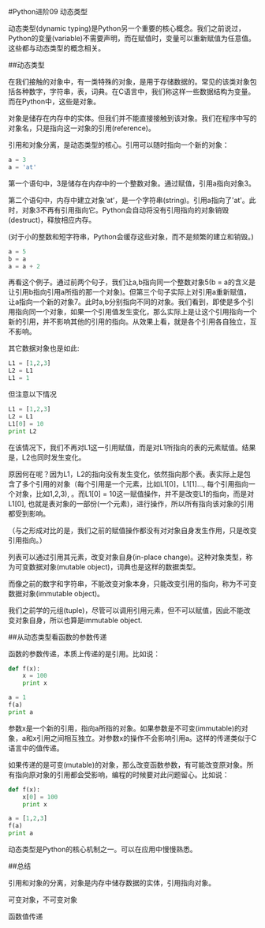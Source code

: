 #Python进阶09 动态类型


 

动态类型(dynamic typing)是Python另一个重要的核心概念。我们之前说过，Python的变量(variable)不需要声明，而在赋值时，变量可以重新赋值为任意值。这些都与动态类型的概念相关。

 

##动态类型

在我们接触的对象中，有一类特殊的对象，是用于存储数据的。常见的该类对象包括各种数字，字符串，表，词典。在C语言中，我们称这样一些数据结构为变量。而在Python中，这些是对象。

对象是储存在内存中的实体。但我们并不能直接接触到该对象。我们在程序中写的对象名，只是指向这一对象的引用(reference)。

 

引用和对象分离，是动态类型的核心。引用可以随时指向一个新的对象：
```python
a = 3
a = 'at'
```
第一个语句中，3是储存在内存中的一个整数对象。通过赋值，引用a指向对象3。

第二个语句中，内存中建立对象‘at’，是一个字符串(string)。引用a指向了'at'。此时，对象3不再有引用指向它。Python会自动将没有引用指向的对象销毁(destruct)，释放相应内存。

(对于小的整数和短字符串，Python会缓存这些对象，而不是频繁的建立和销毁。)

 
```python
a = 5
b = a
a = a + 2
```
再看这个例子。通过前两个句子，我们让a,b指向同一个整数对象5(b = a的含义是让引用b指向引用a所指的那一个对象)。但第三个句子实际上对引用a重新赋值，让a指向一个新的对象7。此时a,b分别指向不同的对象。我们看到，即使是多个引用指向同一个对象，如果一个引用值发生变化，那么实际上是让这个引用指向一个新的引用，并不影响其他的引用的指向。从效果上看，就是各个引用各自独立，互不影响。

 

其它数据对象也是如此:
```python
L1 = [1,2,3]
L2 = L1
L1 = 1
```

但注意以下情况
```python
L1 = [1,2,3]
L2 = L1
L1[0] = 10
print L2
```
在该情况下，我们不再对L1这一引用赋值，而是对L1所指向的表的元素赋值。结果是，L2也同时发生变化。

原因何在呢？因为L1，L2的指向没有发生变化，依然指向那个表。表实际上是包含了多个引用的对象（每个引用是一个元素，比如L1[0]，L1[1]..., 每个引用指向一个对象，比如1,2,3), 。而L1[0] = 10这一赋值操作，并不是改变L1的指向，而是对L1[0], 也就是表对象的一部份(一个元素)，进行操作，所以所有指向该对象的引用都受到影响。

（与之形成对比的是，我们之前的赋值操作都没有对对象自身发生作用，只是改变引用指向。）

 

列表可以通过引用其元素，改变对象自身(in-place change)。这种对象类型，称为可变数据对象(mutable object)，词典也是这样的数据类型。

而像之前的数字和字符串，不能改变对象本身，只能改变引用的指向，称为不可变数据对象(immutable object)。

我们之前学的元组(tuple)，尽管可以调用引用元素，但不可以赋值，因此不能改变对象自身，所以也算是immutable object.

 

##从动态类型看函数的参数传递

函数的参数传递，本质上传递的是引用。比如说：

```python
def f(x):
    x = 100
    print x

a = 1
f(a)
print a
```

参数x是一个新的引用，指向a所指的对象。如果参数是不可变(immutable)的对象，a和x引用之间相互独立。对参数x的操作不会影响引用a。这样的传递类似于C语言中的值传递。

 

如果传递的是可变(mutable)的对象，那么改变函数参数，有可能改变原对象。所有指向原对象的引用都会受影响，编程的时候要对此问题留心。比如说：

```python
def f(x):
    x[0] = 100
    print x

a = [1,2,3]
f(a)
print a
```
 

动态类型是Python的核心机制之一。可以在应用中慢慢熟悉。

 

##总结

引用和对象的分离，对象是内存中储存数据的实体，引用指向对象。

可变对象，不可变对象

函数值传递
